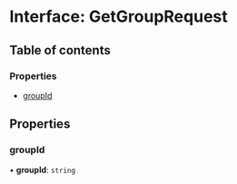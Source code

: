 # Interface: GetGroupRequest

## Table of contents

### Properties

- [groupId](GetGroupRequest.md#groupid)

## Properties

### <a id="groupid" name="groupid"></a> groupId

• **groupId**: `string`
